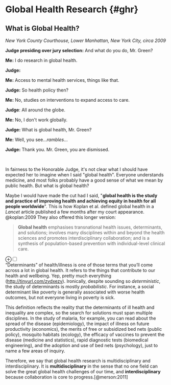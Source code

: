 # Global Health Research {#ghr}

## What is Global Health?

*New York County Courthouse, Lower Manhattan, New York City, circa 2009*

**Judge presiding over jury selection:** And what do you do, Mr. Green?

**Me:** I do research in global health.

**Judge:**

**Me:** Access to mental health services, things like that.

**Judge:** So health policy then?

**Me:** No, studies on interventions to expand access to care.

**Judge**: All around the globe.

**Me:** No, I don't work globally.

**Judge:** What is global health, Mr. Green?

**Me:** Well, you see...*rambles*...

**Judge:** Thank you. Mr. Green, you are dismissed.

<br>

In fairness to the Honorable Judge, it's not clear what I should have expected her to imagine when I said "global health". Everyone understands medicine, and most folks probably have a good sense of what we mean by public health. But what is global health?

Maybe I would have made the cut had I said, "**global health is the study and practice of improving health and achieving equity in health for all people worldwide**". This is how Koplan et al. defined global health in a *Lancet* article published a few months after my court appearance. @koplan:2009 They also offered this longer version:

>  **Global health** emphasises transnational health issues, determinants, and solutions; involves many disciplines within and beyond the health sciences and promotes interdisciplinary collaboration; and is a synthesis of population-based prevention with individual-level clinical care.

<label for="tufte-mn-" class="margin-toggle">&#8853;</label><input type="checkbox" id="tufte-mn-" class="margin-toggle"><span class="marginnote"><span style="display: block;">“Determinants” of health/illness is one of those terms that you’ll come across a lot in global health. It refers to the things that contribute to our health and wellbeing. Yep, pretty much everything (<a href="http://tinyurl.com/zvdxezv">http://tinyurl.com/zvdxezv</a>). Ironically, despite sounding so <em>deterministic</em>, the study of determinants is mostly <em>probabilistic</em>. For instance, a social determinant like poverty is generally associated with worse health outcomes, but not everyone living in poverty is sick.</span></span>

This definition reflects the reality that the determinants of ill health and inequality are complex, so the search for solutions must span multiple disciplines. In the study of malaria, for example, you can read about the spread of the disease (epidemiology), the impact of illness on future productivity (economics), the merits of free or subsidized bed nets (public policy), mosquito habitats (ecology), the efficacy of vaccines to prevent the disease (medicine and statistics), rapid diagnostic tests (biomedical engineering), and the adoption and use of bed nets (psychology), just to name a few areas of inquiry.

Therefore, we say that global health research is multidisciplinary and interdisciplinary. It is **multidisciplinary** in the sense that no one field can solve the great global health challenges of our time, and **interdisciplinary** because collaboration is core to progress.[@merson:2011]
